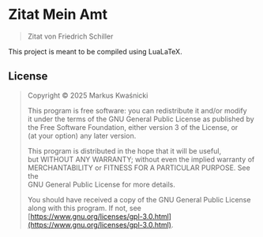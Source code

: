 # Zitat Mein Amt

> Zitat von Friedrich Schiller

This project is meant to be compiled using LuaLaTeX.

## License

> Copyright © 2025  Markus Kwaśnicki
>
> This program is free software: you can redistribute it and/or modify  
> it under the terms of the GNU General Public License as published by  
> the Free Software Foundation, either version 3 of the License, or  
> (at your option) any later version.
>
> This program is distributed in the hope that it will be useful,  
> but WITHOUT ANY WARRANTY; without even the implied warranty of  
> MERCHANTABILITY or FITNESS FOR A PARTICULAR PURPOSE.  See the  
> GNU General Public License for more details.
>
> You should have received a copy of the GNU General Public License  
> along with this program.  If not, see [https://www.gnu.org/licenses/gpl-3.0.html](https://www.gnu.org/licenses/gpl-3.0.html).
